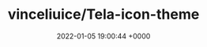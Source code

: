 ---
title: "vinceliuice/Tela-icon-theme"
link: "https://github.com/vinceliuice/Tela-icon-theme"
date: "2022-01-05 19:00:44 +0000"
---